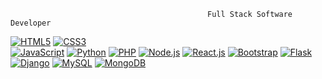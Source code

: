 


                                                                                             
                                                Full Stack Software Developer 
                                                
                                                
                                                
[![HTML5](https://img.shields.io/badge/HTML5-E34F26?style=for-the-badge&logo=html5&logoColor=white)]()
[![CSS3](https://img.shields.io/badge/CSS3-1572B6?style=for-the-badge&logo=css3&logoColor=white)]()                                                
[![JavaScript](https://img.shields.io/badge/JavaScript-F7DF1E?style=for-the-badge&logo=javascript&logoColor=black)]()
[![Python](https://img.shields.io/badge/Python-14354C?style=for-the-badge&logo=python&logoColor=white)]()
[![PHP](https://img.shields.io/badge/PHP-777BB4?style=for-the-badge&logo=php&logoColor=white)]()
[![Node.js](https://img.shields.io/badge/Node.js-43853D?style=for-the-badge&logo=node.js&logoColor=white)]()
[![React.js](https://img.shields.io/badge/React-20232A?style=for-the-badge&logo=react&logoColor=61DAFB)]()
[![Bootstrap](https://img.shields.io/badge/Bootstrap-563D7C?style=for-the-badge&logo=bootstrap&logoColor=white)]()
[![Flask](https://img.shields.io/badge/Flask-000000?style=for-the-badge&logo=flask&logoColor=white)]()
[![Django](https://img.shields.io/badge/Django-092E20?style=for-the-badge&logo=django&logoColor=white)]()
[![MySQL](https://img.shields.io/badge/MySQL-00000F?style=for-the-badge&logo=mysql&logoColor=white)]()
[![MongoDB](https://img.shields.io/badge/MongoDB-4EA94B?style=for-the-badge&logo=mongodb&logoColor=white)]()




